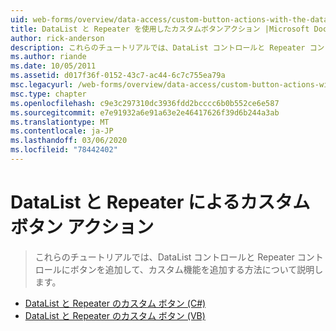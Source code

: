 ```yaml
---
uid: web-forms/overview/data-access/custom-button-actions-with-the-datalist-and-repeater/index
title: DataList と Repeater を使用したカスタムボタンアクション |Microsoft Docs
author: rick-anderson
description: これらのチュートリアルでは、DataList コントロールと Repeater コントロールにボタンを追加して、カスタム機能を追加する方法について説明します。
ms.author: riande
ms.date: 10/05/2011
ms.assetid: d017f36f-0152-43c7-ac44-6c7c755ea79a
msc.legacyurl: /web-forms/overview/data-access/custom-button-actions-with-the-datalist-and-repeater
msc.type: chapter
ms.openlocfilehash: c9e3c297310dc3936fdd2bcccc6b0b552ce6e587
ms.sourcegitcommit: e7e91932a6e91a63e2e46417626f39d6b244a3ab
ms.translationtype: MT
ms.contentlocale: ja-JP
ms.lasthandoff: 03/06/2020
ms.locfileid: "78442402"
---
```

# <a name="custom-button-actions-with-the-datalist-and-repeater"></a>DataList と Repeater によるカスタム ボタン アクション

> これらのチュートリアルでは、DataList コントロールと Repeater コントロールにボタンを追加して、カスタム機能を追加する方法について説明します。

- [DataList と Repeater のカスタム ボタン (C#)](custom-buttons-in-the-datalist-and-repeater-cs.md)
- [DataList と Repeater のカスタム ボタン (VB)](custom-buttons-in-the-datalist-and-repeater-vb.md)
